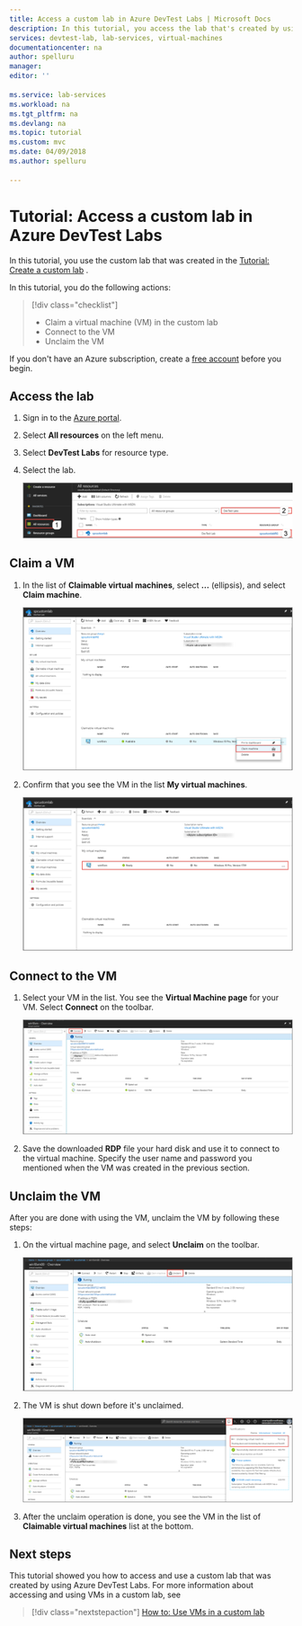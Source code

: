 ```yaml
---
title: Access a custom lab in Azure DevTest Labs | Microsoft Docs
description: In this tutorial, you access the lab that's created by using Azure DevTest Labs, claim virtual machines, use them, and then unclaim them.
services: devtest-lab, lab-services, virtual-machines
documentationcenter: na
author: spelluru
manager: 
editor: ''

ms.service: lab-services
ms.workload: na
ms.tgt_pltfrm: na
ms.devlang: na
ms.topic: tutorial
ms.custom: mvc
ms.date: 04/09/2018
ms.author: spelluru

---
```


# Tutorial: Access a custom lab in Azure DevTest Labs
In this tutorial, you use the custom lab that was created in the [Tutorial: Create a custom lab](tutorial-create-custom-lab.md) .

In this tutorial, you do the following actions:

> [!div class="checklist"]
> * Claim a virtual machine (VM) in the custom lab
> * Connect to the VM
> * Unclaim the VM

If you don't have an Azure subscription, create a [free account](https://azure.microsoft.com/free/) before you begin.

## Access the lab

1. Sign in to the [Azure portal](https://portal.azure.com).
2. Select **All resources** on the left menu. 
3. Select **DevTest Labs** for resource type. 
4. Select the lab. 

    ![Select the lab](./media/tutorial-use-custom-lab/search-for-select-custom-lab.png)

## Claim a VM

1. In the list of **Claimable virtual machines**, select **...** (ellipsis), and select **Claim machine**.

    ![Claim virtual machine](./media/tutorial-use-custom-lab/claim-virtual-machine.png)
1. Confirm that you see the VM in the list **My virtual machines**.

    ![My virtual machine](./media/tutorial-use-custom-lab/my-virtual-machines.png)

## Connect to the VM

1. Select your VM in the list. You see the **Virtual Machine page** for your VM. Select **Connect** on the toolbar.

    ![Connect to virtual machine](./media/tutorial-use-custom-lab/connect-button.png)
2. Save the downloaded **RDP** file your hard disk and use it to connect to the virtual machine. Specify the user name and password you mentioned when the VM was created in the previous section. 

## Unclaim the VM
After you are done with using the VM, unclaim the VM by following these steps: 

1. On the virtual machine page, and select **Unclaim** on the toolbar. 

    ![Unclaim VM](./media/tutorial-use-custom-lab/unclaim-vm-menu.png)
1. The VM is shut down before it's unclaimed. 

    ![Unclaim status](./media/tutorial-use-custom-lab/unclaim-status.png) 
1. After the unclaim operation is done, you see the VM in the list of **Claimable virtual machines** list at the bottom. 
    
## Next steps
This tutorial showed you how to access and use a custom lab that was created by using Azure DevTest Labs. For more information about accessing and using VMs in a custom lab, see 

> [!div class="nextstepaction"]
> [How to: Use VMs in a custom lab](devtest-lab-add-vm.md)

